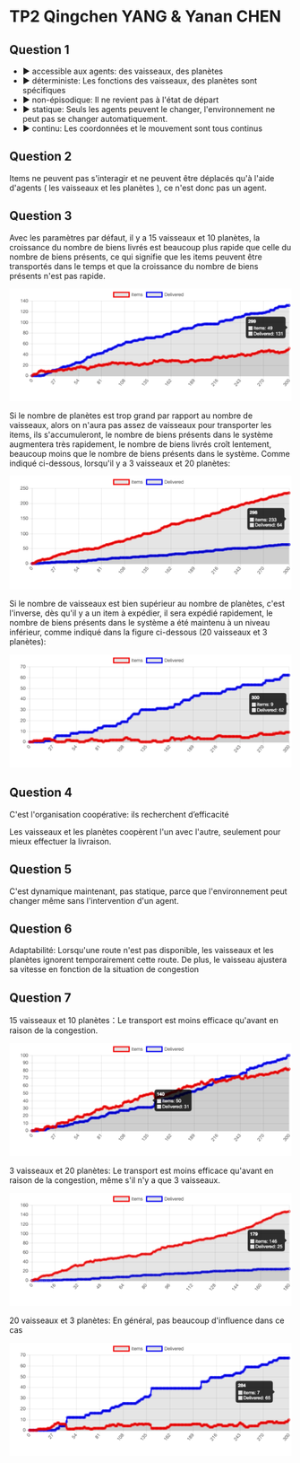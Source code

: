 # TP2 Qingchen YANG & Yanan CHEN
## Question 1

- ▶  accessible aux agents: des vaisseaux, des planètes
- ▶  déterministe: Les fonctions des vaisseaux, des planètes sont spécifiques
- ▶  non-épisodique: Il ne revient pas à l'état de départ
- ▶  statique: Seuls les agents peuvent le changer,  l'environnement ne peut pas se changer automatiquement.
- ▶  continu: Les coordonnées et le mouvement sont tous continus

## Question 2

Items ne peuvent pas s'interagir et ne peuvent être déplacés qu'à l'aide d'agents ( les vaisseaux et les planètes ), ce n'est donc pas un agent.

## Question 3

Avec les paramètres par défaut, il y a 15 vaisseaux et 10 planètes, la croissance du nombre de biens livrés est beaucoup plus rapide que celle du nombre de biens présents, ce qui signifie que les items peuvent être transportés dans le temps et que la croissance du nombre de biens présents n'est pas rapide.

<img src="2.png" alt="avatar" style="zoom:150%;" />

Si le nombre de planètes est trop grand par rapport au nombre de vaisseaux, alors on n'aura pas assez de vaisseaux pour transporter les items, ils s'accumuleront, le nombre de biens présents dans le système augmentera très rapidement, le nombre de biens livrés croît lentement, beaucoup moins que le nombre de biens présents dans le système. Comme indiqué ci-dessous, lorsqu'il y a 3 vaisseaux et 20 planètes:

<img src="1.png" alt="avatar" style="zoom:150%;" />

Si le nombre de vaisseaux est bien supérieur au nombre de planètes, c'est l'inverse, dès qu'il y a un item à expédier, il sera expédié rapidement, le nombre de biens présents dans le système a été maintenu à un niveau inférieur, comme indiqué dans la figure ci-dessous (20 vaisseaux et 3 planètes):

<img src="3.png" alt="avatar" style="zoom:150%;" />

## Question 4

C'est l'organisation coopérative: ils recherchent d’efficacité

Les vaisseaux et les planètes coopèrent l'un avec l'autre, seulement pour mieux effectuer la livraison.

## Question 5

C'est dynamique maintenant, pas statique, parce que l'environnement peut changer même sans l'intervention d'un agent.

## Question 6
Adaptabilité: Lorsqu'une route n'est pas disponible, les vaisseaux et les planètes ignorent temporairement cette route. De plus, le vaisseau ajustera sa vitesse en fonction de la situation de congestion
## Question 7
15 vaisseaux et 10 planètes：Le transport est moins efficace qu'avant en raison de la congestion.

<img src="5.png" alt="avatar" style="zoom:150%;" />

3 vaisseaux et 20 planètes: Le transport est moins efficace qu'avant en raison de la congestion, même s'il n'y a que 3 vaisseaux.

<img src="6.png" alt="avatar" style="zoom:150%;" />

20 vaisseaux et 3 planètes: En général, pas beaucoup d'influence dans ce cas

<img src="7.png" alt="avatar" style="zoom:150%;" />

